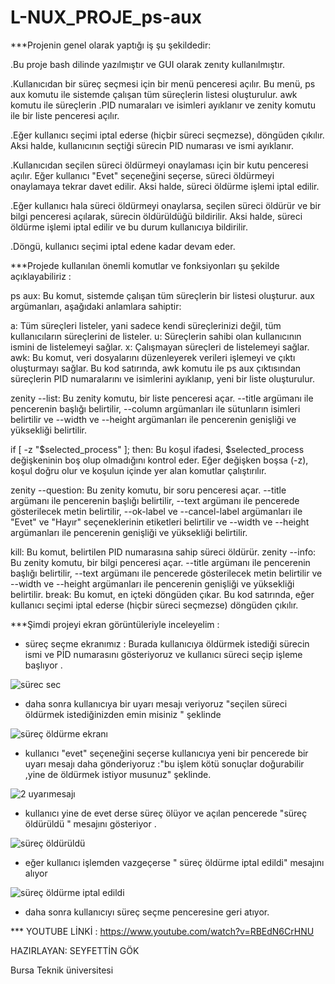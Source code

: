 # L-NUX_PROJE_ps-aux


***Projenin genel olarak yaptığı iş şu şekildedir:

.Bu proje bash dilinde yazılmıştır ve GUI olarak zenıty kullanılmıştır.

.Kullanıcıdan bir süreç seçmesi için bir menü penceresi açılır. Bu menü, ps aux komutu ile sistemde çalışan tüm süreçlerin listesi oluşturulur. awk komutu ile süreçlerin .PID numaraları ve isimleri ayıklanır ve zenity komutu ile bir liste penceresi açılır.

.Eğer kullanıcı seçimi iptal ederse (hiçbir süreci seçmezse), döngüden çıkılır. Aksi halde, kullanıcının seçtiği sürecin PID numarası ve ismi ayıklanır.

.Kullanıcıdan seçilen süreci öldürmeyi onaylaması için bir kutu penceresi açılır. Eğer kullanıcı "Evet" seçeneğini seçerse, süreci öldürmeyi onaylamaya tekrar davet edilir. Aksi halde, süreci öldürme işlemi iptal edilir.

.Eğer kullanıcı hala süreci öldürmeyi onaylarsa, seçilen süreci öldürür ve bir bilgi penceresi açılarak, sürecin öldürüldüğü bildirilir. Aksi halde, süreci öldürme işlemi iptal edilir ve bu durum kullanıcıya bildirilir.

.Döngü, kullanıcı seçimi iptal edene kadar devam eder.


***Projede kullanılan önemli komutlar ve fonksiyonları şu şekilde açıklayabiliriz :

ps aux: Bu komut, sistemde çalışan tüm süreçlerin bir listesi oluşturur. aux argümanları, aşağıdaki anlamlara sahiptir:

a: Tüm süreçleri listeler, yani sadece kendi süreçlerinizi değil, tüm kullanıcıların süreçlerini de listeler.
u: Süreçlerin sahibi olan kullanıcının ismini de listelemeyi sağlar.
x: Çalışmayan süreçleri de listelemeyi sağlar.
awk: Bu komut, veri dosyalarını düzenleyerek verileri işlemeyi ve çıktı oluşturmayı sağlar. Bu kod satırında, awk komutu ile ps aux çıktısından süreçlerin PID numaralarını ve isimlerini ayıklanıp, yeni bir liste oluşturulur.

zenity --list: Bu zenity komutu, bir liste penceresi açar. --title argümanı ile pencerenin başlığı belirtilir, --column argümanları ile sütunların isimleri belirtilir ve --width ve --height argümanları ile pencerenin genişliği ve yüksekliği belirtilir.

if [ -z "$selected_process" ]; then: Bu koşul ifadesi, $selected_process değişkeninin boş olup olmadığını kontrol eder. Eğer değişken boşsa (-z), koşul doğru olur ve koşulun içinde yer alan komutlar çalıştırılır.

zenity --question: Bu zenity komutu, bir soru penceresi açar. --title argümanı ile pencerenin başlığı belirtilir, --text argümanı ile pencerede gösterilecek metin belirtilir, --ok-label ve --cancel-label argümanları ile "Evet" ve "Hayır" seçeneklerinin etiketleri belirtilir ve --width ve --height argümanları ile pencerenin genişliği ve yüksekliği belirtilir.

kill: Bu komut, belirtilen PID numarasına sahip süreci öldürür.
zenity --info: Bu zenity komutu, bir bilgi penceresi açar. --title argümanı ile pencerenin başlığı belirtilir, --text argümanı ile pencerede gösterilecek metin belirtilir ve --width ve --height argümanları ile pencerenin genişliği ve yüksekliği belirtilir.
break: Bu komut, en içteki döngüden çıkar. Bu kod satırında, eğer kullanıcı seçimi iptal ederse (hiçbir süreci seçmezse) döngüden çıkılır.

***Şimdi projeyi ekran görüntüleriyle inceleyelim :


* süreç seçme ekranımız : Burada kullanıcıya öldürmek istediği sürecin ismi ve PİD numarasını gösteriyoruz ve kullanıcı süreci seçip işleme başlıyor .

![sürec sec](https://user-images.githubusercontent.com/56317180/210853947-6b0106f2-bd86-448d-bd60-182382c81c2e.png)

* daha sonra kullanıcıya bir uyarı mesajı veriyoruz "seçilen süreci öldürmek istediğinizden emin misiniz " şeklinde 

![süreç öldürme ekranı](https://user-images.githubusercontent.com/56317180/210854224-510cd975-7f12-4f77-b642-68e2e3560afe.png)

* kullanıcı "evet" seçeneğini seçerse kullanıcıya yeni bir pencerede bir uyarı mesajı daha gönderiyoruz :"bu işlem kötü sonuçlar doğurabilir ,yine de öldürmek istiyor musunuz" şeklinde.

![2 uyarımesajı](https://user-images.githubusercontent.com/56317180/210854465-bfa88f00-b725-4cc9-adb7-4f064038378a.png)

* kullanıcı yine de evet derse süreç ölüyor ve açılan pencerede "süreç öldürüldü " mesajını gösteriyor .

![süreç öldürüldü ](https://user-images.githubusercontent.com/56317180/210854635-daf8eba7-5a45-47df-8181-5d5ccad6ff42.png)

* eğer kullanıcı işlemden vazgeçerse " süreç öldürme iptal edildi" mesajını alıyor 

![süreç öldürme iptal edildi](https://user-images.githubusercontent.com/56317180/210854767-666b0def-3f5e-4e81-b532-7c1d68414429.png)


 * daha sonra kullanıcıyı süreç seçme penceresine geri atıyor.




*** YOUTUBE LİNKİ : https://www.youtube.com/watch?v=RBEdN6CrHNU



HAZIRLAYAN: SEYFETTİN GÖK 

Bursa Teknik üniversitesi 














